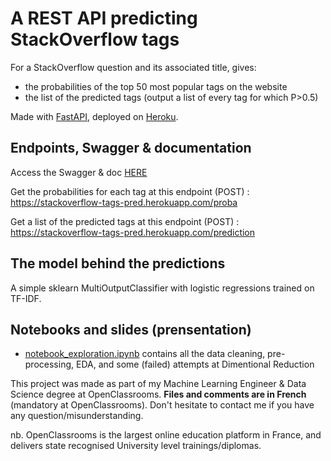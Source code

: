 # A REST API predicting StackOverflow tags

For a StackOverflow question and its associated title, gives:
- the probabilities of the top 50 most popular tags on the website
- the list of the predicted tags (output a list of every tag for which P>0.5)

Made with [FastAPI](https://fastapi.tiangolo.com/), deployed on [Heroku](https://www.heroku.com/). 

## Endpoints, Swagger & documentation

Access the Swagger & doc [HERE](https://stackoverflow-tags-pred.herokuapp.com/docs)  

Get the probabilities for each tag at this endpoint (POST) : 
https://stackoverflow-tags-pred.herokuapp.com/proba

Get a list of the predicted tags at this endpoint (POST) : 
https://stackoverflow-tags-pred.herokuapp.com/prediction

## The model behind the predictions
A simple sklearn MultiOutputClassifier with logistic regressions trained on TF-IDF.

## Notebooks and slides (prensentation)
- [notebook_exploration.ipynb](https://github.com/fauconnier-n/stackoverflow_app/blob/master/notebook_exploration.ipynb) contains all the data cleaning, pre-processing, EDA, and some (failed) attempts at Dimentional Reduction

This project was made as part of my Machine Learning Engineer & Data Science degree at OpenClassrooms. 
**Files and comments are in French** (mandatory at OpenClassrooms). Don't hesitate to contact me if you have any question/misunderstanding.

nb. OpenClassrooms is the largest online education platform in France, and delivers state recognised University level trainings/diplomas.
